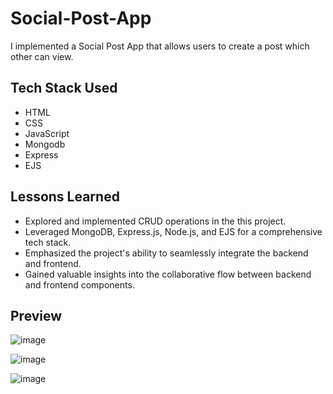 
# Social-Post-App

I implemented a Social Post App that allows users to create a post which other can view.
    
## Tech Stack Used
- HTML 
- CSS
- JavaScript
- Mongodb
- Express 
- EJS  




## Lessons Learned

- Explored and implemented CRUD operations in the this project.
- Leveraged MongoDB, Express.js, Node.js, and EJS for a comprehensive tech  stack.
- Emphasized the project's ability to seamlessly integrate the backend and  frontend.
- Gained valuable insights into the collaborative flow between backend and frontend components.




## Preview
![image](https://github.com/vineet-53/social-app/assets/116667797/3e680713-c862-48a8-a96b-c4f7e7b4a473)

![image](https://github.com/vineet-53/social-app/assets/116667797/341a9a51-9e2c-4752-bab7-393add89121b)

![image](https://github.com/vineet-53/social-app/assets/116667797/f9901284-b7ef-4433-b650-af83972fd980)

